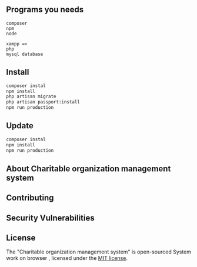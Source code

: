 ## Programs you needs

```
composer
npm
node

xampp =>
php
mysql database

```

## Install

```bash
composer instal
npm install
php artisan migrate
php artisan passport:install
npm run production
```
## Update

```bash
composer instal
npm install
npm run production
```



## About Charitable organization management system

## Contributing



## Security Vulnerabilities


## License

The "Charitable organization management system" is open-sourced System work on browser  ,  licensed under the [MIT license](https://opensource.org/licenses/MIT).
